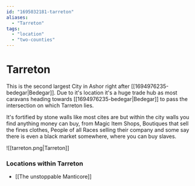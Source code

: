 ```yaml
---
id: "1695032181-tarreton"
aliases:
  - "Tarreton"
tags:
  - "location"
  - "two-counties"
---
```


# Tarreton

This is the second largest City in Ashor right after [[1694976235-bedegar|Bedegar]]. Due to it's location it's a huge trade hub as most caravans heading towards [[1694976235-bedegar|Bedegar]] to pass the intersection on which Tarreton lies.

It's fortified by stone walls like most cites are but within the city walls you find anything money can buy, from Magic Item Shops, Boutiques that sell the fines clothes, People of all Races selling their company and some say there is even a black market somewhere, where you can buy slaves.

![[tarreton.png|Tarreton]]
### Locations within Tarreton

- [[The unstoppable Manticore]]